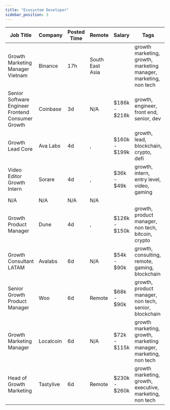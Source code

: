 ```yaml
---
title: "Ecosystem Developer"
sidebar_position: 3
---
```


| Job Title | Company | Posted Time | Remote | Salary | Tags | Apply Link |
|-----------|---------|-------------|--------|--------|------|------------|
| Growth Marketing Manager Vietnam | Binance | 17h | South East Asia |  | growth marketing, growth, marketing manager, marketing, non tech | [Apply](https://web3.career/growth-marketing-manager-vietnam-binance/132219) |
| Senior Software Engineer Frontend Consumer Growth | Coinbase | 3d | N/A | $186k - $218k | growth, engineer, front end, senior, dev | [Apply](https://web3.career/senior-software-engineer-frontend-consumer-growth-coinbase/131526) |
| Growth Lead Core | Ava Labs | 4d | , | $160k - $199k | growth, lead, blockchain, crypto, defi | [Apply](https://web3.career/growth-lead-core-avalabs/130734) |
| Video Editor Growth Intern | Sorare | 4d | , | $36k - $49k | growth, intern, entry level, video, gaming | [Apply](https://web3.career/video-editor-growth-intern-sorare/130306) |
| N/A | N/A | N/A | N/A |  |  | [Apply](https://web3.career/metana) |
| Growth Product Manager | Dune | 4d | , | $126k - $150k | growth, product manager, non tech, bitcoin, crypto | [Apply](https://web3.career/growth-product-manager-dune/130216) |
| Growth Consultant LATAM | Avalabs | 6d | N/A | $54k - $90k | growth, consulting, remote, gaming, blockchain | [Apply](https://web3.career/growth-consultant-latam-avalabs/80818) |
| Senior Growth Product Manager | Woo | 6d | Remote | $68k - $90k | growth, product manager, non tech, senior, blockchain | [Apply](https://web3.career/senior-growth-product-manager-woo/95664) |
| Growth Marketing Manager | Localcoin | 6d | N/A | $72k - $115k | growth marketing, growth, marketing manager, marketing, non tech | [Apply](https://web3.career/growth-marketing-manager-localcoin/77971) |
| Head of Growth Marketing | Tastylive | 6d | Remote | $230k - $260k | growth marketing, growth, executive, marketing, non tech | [Apply](https://web3.career/head-of-growth-marketing-tastylive/108292) |
